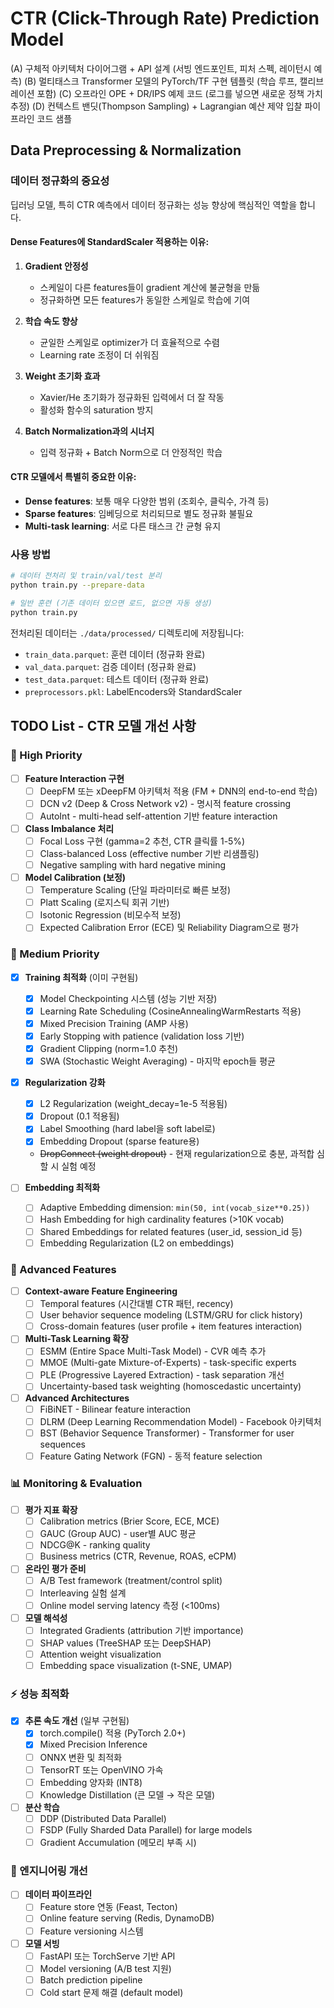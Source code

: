 # CTR (Click-Through Rate) Prediction Model

(A) 구체적 아키텍처 다이어그램 + API 설계 (서빙 엔드포인트, 피처 스펙, 레이턴시 예측)
(B) 멀티태스크 Transformer 모델의 PyTorch/TF 구현 템플릿 (학습 루프, 캘리브레이션 포함)
(C) 오프라인 OPE + DR/IPS 예제 코드 (로그를 넣으면 새로운 정책 가치 추정)
(D) 컨텍스트 밴딧(Thompson Sampling) + Lagrangian 예산 제약 입찰 파이프라인 코드 샘플

## Data Preprocessing & Normalization

### 데이터 정규화의 중요성

딥러닝 모델, 특히 CTR 예측에서 데이터 정규화는 성능 향상에 핵심적인 역할을 합니다.

#### Dense Features에 StandardScaler 적용하는 이유:

1. **Gradient 안정성**
   - 스케일이 다른 features들이 gradient 계산에 불균형을 만듦
   - 정규화하면 모든 features가 동일한 스케일로 학습에 기여

2. **학습 속도 향상**
   - 균일한 스케일로 optimizer가 더 효율적으로 수렴
   - Learning rate 조정이 더 쉬워짐

3. **Weight 초기화 효과**
   - Xavier/He 초기화가 정규화된 입력에서 더 잘 작동
   - 활성화 함수의 saturation 방지

4. **Batch Normalization과의 시너지**
   - 입력 정규화 + Batch Norm으로 더 안정적인 학습

#### CTR 모델에서 특별히 중요한 이유:

- **Dense features**: 보통 매우 다양한 범위 (조회수, 클릭수, 가격 등)
- **Sparse features**: 임베딩으로 처리되므로 별도 정규화 불필요
- **Multi-task learning**: 서로 다른 태스크 간 균형 유지

### 사용 방법

```bash
# 데이터 전처리 및 train/val/test 분리
python train.py --prepare-data

# 일반 훈련 (기존 데이터 있으면 로드, 없으면 자동 생성)
python train.py
```

전처리된 데이터는 `./data/processed/` 디렉토리에 저장됩니다:
- `train_data.parquet`: 훈련 데이터 (정규화 완료)
- `val_data.parquet`: 검증 데이터 (정규화 완료)
- `test_data.parquet`: 테스트 데이터 (정규화 완료)
- `preprocessors.pkl`: LabelEncoders와 StandardScaler

## TODO List - CTR 모델 개선 사항

### 🎯 High Priority

- [ ] **Feature Interaction 구현**
  - [ ] DeepFM 또는 xDeepFM 아키텍처 적용 (FM + DNN의 end-to-end 학습)
  - [ ] DCN v2 (Deep & Cross Network v2) - 명시적 feature crossing
  - [ ] AutoInt - multi-head self-attention 기반 feature interaction

- [ ] **Class Imbalance 처리**
  - [ ] Focal Loss 구현 (gamma=2 추천, CTR 클릭률 1-5%)
  - [ ] Class-balanced Loss (effective number 기반 리샘플링)
  - [ ] Negative sampling with hard negative mining

- [ ] **Model Calibration (보정)**
  - [ ] Temperature Scaling (단일 파라미터로 빠른 보정)
  - [ ] Platt Scaling (로지스틱 회귀 기반)
  - [ ] Isotonic Regression (비모수적 보정)
  - [ ] Expected Calibration Error (ECE) 및 Reliability Diagram으로 평가

### 🔧 Medium Priority

- [x] **Training 최적화** (이미 구현됨)
  - [x] Model Checkpointing 시스템 (성능 기반 저장)
  - [x] Learning Rate Scheduling (CosineAnnealingWarmRestarts 적용)
  - [x] Mixed Precision Training (AMP 사용)
  - [x] Early Stopping with patience (validation loss 기반)
  - [x] Gradient Clipping (norm=1.0 추천)
  - [x] SWA (Stochastic Weight Averaging) - 마지막 epoch들 평균

- [x] **Regularization 강화**
  - [x] L2 Regularization (weight_decay=1e-5 적용됨)
  - [x] Dropout (0.1 적용됨)
  - [x] Label Smoothing (hard label을 soft label로)
  - [x] Embedding Dropout (sparse feature용)
  - ~~DropConnect (weight dropout)~~ - 현재 regularization으로 충분, 과적합 심할 시 실험 예정

- [ ] **Embedding 최적화**
  - [ ] Adaptive Embedding dimension: `min(50, int(vocab_size**0.25))`
  - [ ] Hash Embedding for high cardinality features (>10K vocab)
  - [ ] Shared Embeddings for related features (user_id, session_id 등)
  - [ ] Embedding Regularization (L2 on embeddings)

### 🚀 Advanced Features

- [ ] **Context-aware Feature Engineering**
  - [ ] Temporal features (시간대별 CTR 패턴, recency)
  - [ ] User behavior sequence modeling (LSTM/GRU for click history)
  - [ ] Cross-domain features (user profile + item features interaction)

- [ ] **Multi-Task Learning 확장**
  - [ ] ESMM (Entire Space Multi-Task Model) - CVR 예측 추가
  - [ ] MMOE (Multi-gate Mixture-of-Experts) - task-specific experts
  - [ ] PLE (Progressive Layered Extraction) - task separation 개선
  - [ ] Uncertainty-based task weighting (homoscedastic uncertainty)

- [ ] **Advanced Architectures**
  - [ ] FiBiNET - Bilinear feature interaction
  - [ ] DLRM (Deep Learning Recommendation Model) - Facebook 아키텍처
  - [ ] BST (Behavior Sequence Transformer) - Transformer for user sequences
  - [ ] Feature Gating Network (FGN) - 동적 feature selection

### 📊 Monitoring & Evaluation

- [ ] **평가 지표 확장**
  - [ ] Calibration metrics (Brier Score, ECE, MCE)
  - [ ] GAUC (Group AUC) - user별 AUC 평균
  - [ ] NDCG@K - ranking quality
  - [ ] Business metrics (CTR, Revenue, ROAS, eCPM)

- [ ] **온라인 평가 준비**
  - [ ] A/B Test framework (treatment/control split)
  - [ ] Interleaving 실험 설계
  - [ ] Online model serving latency 측정 (<100ms)

- [ ] **모델 해석성**
  - [ ] Integrated Gradients (attribution 기반 importance)
  - [ ] SHAP values (TreeSHAP 또는 DeepSHAP)
  - [ ] Attention weight visualization
  - [ ] Embedding space visualization (t-SNE, UMAP)

### ⚡ 성능 최적화

- [x] **추론 속도 개선** (일부 구현됨)
  - [x] torch.compile() 적용 (PyTorch 2.0+)
  - [x] Mixed Precision Inference
  - [ ] ONNX 변환 및 최적화
  - [ ] TensorRT 또는 OpenVINO 가속
  - [ ] Embedding 양자화 (INT8)
  - [ ] Knowledge Distillation (큰 모델 → 작은 모델)

- [ ] **분산 학습**
  - [ ] DDP (Distributed Data Parallel)
  - [ ] FSDP (Fully Sharded Data Parallel) for large models
  - [ ] Gradient Accumulation (메모리 부족 시)

### 🔧 엔지니어링 개선

- [ ] **데이터 파이프라인**
  - [ ] Feature store 연동 (Feast, Tecton)
  - [ ] Online feature serving (Redis, DynamoDB)
  - [ ] Feature versioning 시스템

- [ ] **모델 서빙**
  - [ ] FastAPI 또는 TorchServe 기반 API
  - [ ] Model versioning (A/B test 지원)
  - [ ] Batch prediction pipeline
  - [ ] Cold start 문제 해결 (default model)
